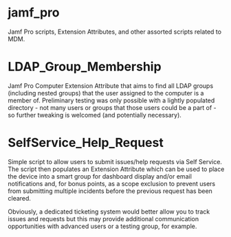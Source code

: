 # jamf_pro
Jamf Pro scripts, Extension Attributes, and other assorted scripts related to MDM.

# LDAP_Group_Membership
Jamf Pro Computer Extension Attribute that aims to find all LDAP groups (including nested groups) that the user assigned to the computer is a member of. Preliminary testing was only possible with a lightly populated directory - not many users or groups that those users could be a part of - so further tweaking is welcomed (and potentially necessary).

# SelfService_Help_Request
Simple script to allow users to submit issues/help requests via Self Service. The script then populates an Extension Attribute which can be used to place the device into a smart group for dashboard display and/or email notifications and, for bonus points, as a scope exclusion to prevent users from submitting multiple incidents before the previous request has been cleared.

Obviously, a dedicated ticketing system would better allow you to track issues and requests but this may provide additional communication opportunities with advanced users or a testing group, for example.
